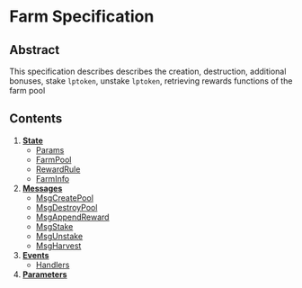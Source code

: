 <!--
order: 0
title: Farm Overview
parent:
  title: "Farm"
-->

# Farm Specification

## Abstract

This specification describes describes the creation, destruction, additional bonuses, stake `lptoken`, unstake `lptoken`, retrieving rewards functions of the farm pool

## Contents

1. **[State](01_state.md)**
   - [Params](01_state.md#params)
   - [FarmPool](01_state.md#farmPool)
   - [RewardRule](01_state.md#rewardRule)
   - [FarmInfo](01_state.md#farmInfo)
2. **[Messages](02_messages.md)**
   - [MsgCreatePool](02_messages.md#msgCreatePool)
   - [MsgDestroyPool](02_messages.md#msgDestroyPool)
   - [MsgAppendReward](02_messages.md#msgAppendReward)
   - [MsgStake](02_messages.md#msgStake)
   - [MsgUnstake](02_messages.md#msgUnstake)
   - [MsgHarvest](02_messages.md#msgHarvest)
3. **[Events](03_events.md)**
   - [Handlers](03_events.md#handlers)
4. **[Parameters](04_params.md)**
